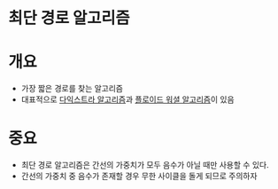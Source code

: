 # 최단 경로 알고리즘

# 개요
- 가장 짧은 경로를 찾는 알고리즘
- 대표적으로 [다익스트라 알고리즘](https://github.com/mokhs00/TIL/blob/main/%EC%95%8C%EA%B3%A0%EB%A6%AC%EC%A6%98/%EB%8B%A4%EC%9D%B5%EC%8A%A4%ED%8A%B8%EB%9D%BC%20%EC%95%8C%EA%B3%A0%EB%A6%AC%EC%A6%98.md)과 [플로이드 워셜 알고리즘](https://github.com/mokhs00/TIL/blob/main/%EC%95%8C%EA%B3%A0%EB%A6%AC%EC%A6%98/%ED%94%8C%EB%A1%9C%EC%9D%B4%EB%93%9C%20%EC%9B%8C%EC%85%9C(Floyd-Warshall)%20%EC%95%8C%EA%B3%A0%EB%A6%AC%EC%A6%98.md)이 있음

# 중요
- 최단 경로 알고리즘은 간선의 가중치가 모두 음수가 아닐 때만 사용할 수 있다.
- 간선의 가중치 중 음수가 존재할 경우 무한 사이클을 돌게 되므로 주의하자